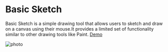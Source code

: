 # Basic Sketch
Basic Sketch is a simple drawing tool that allows users to sketch and draw on a canvas using their mouse.It provides a limited set of functionality similar to other drawing tools like Paint.
[Demo](https://rashomar.github.io/BasicSketch/)

![photo](https://user-images.githubusercontent.com/29843204/30723003-869ccdb6-9f34-11e7-9fbb-a1f596313281.png)
